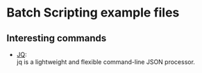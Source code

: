 # Batch Scripting example files

  
## Interesting commands
  * [JQ](https://stedolan.github.io/jq/):  
jq is a lightweight and flexible command-line JSON processor.
  
